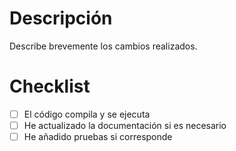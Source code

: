 # Descripción
Describe brevemente los cambios realizados.

# Checklist
- [ ] El código compila y se ejecuta
- [ ] He actualizado la documentación si es necesario
- [ ] He añadido pruebas si corresponde
